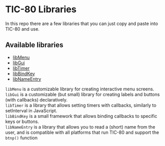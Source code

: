 # TIC-80 Libraries
In this repo there are a few libraries that you can just copy and paste into TIC-80 and use.  
## Available libraries
- [libMenu](./libMenu/README.md)
- [libGui](./libGui/README.md)
- [libTimer](./libTimer/README.md)
- [libBindKey](./libBindKey/README.md)
- [libNameEntry](./libNameEntry/README.md)

`libMenu` is a customizable library for creating interactive menu screens.  
`libGui` is a customizable (but small) library for creating labels and buttons (with callbacks) declaratively.  
`libTimer` is a library that allows setting timers with callbacks, similarly to setInterval in JavaScript.  
`libBindKey` is a small framework that allows binding callbacks to specific keys or buttons.  
`libNameEntry` is a library that allows you to read a (short) name from the user, and is compatible with all platforms that run TIC-80 and support the `btnp()` function
